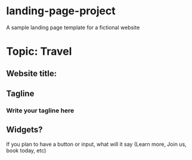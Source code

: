 # landing-page-project
A sample landing page template for a fictional website

# Topic: Travel
## Website title:
## Tagline
### Write your tagline here
## Widgets?
If you plan to have a button or input, what will it say (Learn more, Join us, book today, etc)
